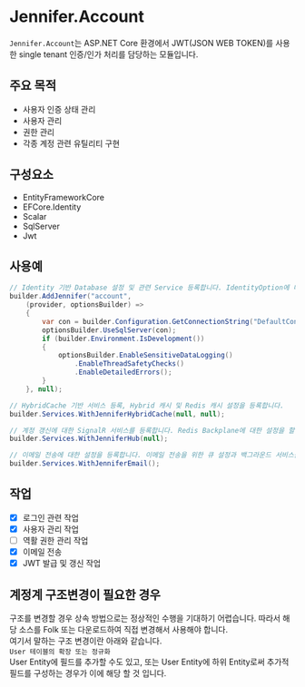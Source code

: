 # Jennifer.Account

`Jennifer.Account`는 ASP.NET Core 환경에서 JWT(JSON WEB TOKEN)를 사용한 
single tenant 인증/인가 처리를 담당하는 모듈입니다.

## 주요 목적

- 사용자 인증 상태 관리
- 사용자 관리
- 권한 관리
- 각종 계정 관련 유틸리티 구현

## 구성요소

- EntityFrameworkCore
- EFCore.Identity
- Scalar
- SqlServer
- Jwt

## 사용예

```csharp
// Identity 기반 Database 설정 및 관련 Service 등록합니다. IdentityOption에 대한 설정을 할 수 있습니다.
builder.AddJennifer("account", 
    (provider, optionsBuilder) =>
    {
        var con = builder.Configuration.GetConnectionString("DefaultConnection");
        optionsBuilder.UseSqlServer(con);
        if (builder.Environment.IsDevelopment())
        {
            optionsBuilder.EnableSensitiveDataLogging()
                .EnableThreadSafetyChecks()
                .EnableDetailedErrors();
        }
    }, null);

// HybridCache 기반 서비스 등록, Hybrid 캐시 및 Redis 캐시 설정을 등록합니다.
builder.Services.WithJenniferHybridCache(null, null);

// 계정 갱신에 대한 SignalR 서비스를 등록합니다. Redis Backplane에 대한 설정을 할 수 있습니다.
builder.Services.WithJenniferHub(null);

// 이메일 전송에 대한 설정을 등록합니다. 이메일 전송을 위한 큐 설정과 백그라운드 서비스를 등록합니다.
builder.Services.WithJenniferEmail();
```

## 작업

- [X] 로그인 관련 작업
- [X] 사용자 관리 작업
- [ ] 역활 권한 관리 작업
- [X] 이메일 전송
- [X] JWT 발급 및 갱신 작업

## 계정계 구조변경이 필요한 경우

구조를 변경할 경우 상속 방법으로는 정상적인 수행을 기대하기 어렵습니다. 따라서 해당 소스를 Folk 또는 다운로드하여
직접 변경해서 사용해야 합니다.  
여기서 말하는 구조 변경이란 아래와 같습니다.  
`User 테이블의 확장 또는 정규화`  
User Entity에 필드를 추가할 수도 있고, 또는 User Entity에 하위 Entity로써 추가적 필드를 구성하는 경우가 이에 해당 할 것 입니다.